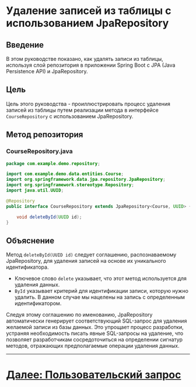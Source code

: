 # Удаление записей из таблицы с использованием JpaRepository

## Введение

В этом руководстве показано, как удалять записи из таблицы, используя слой репозитория в приложении Spring Boot с JPA (Java Persistence API) и JpaRepository.

## Цель

Цель этого руководства - проиллюстрировать процесс удаления записей из таблицы путем реализации метода в интерфейсе `CourseRepository` с использованием JpaRepository.

## Метод репозитория

### CourseRepository.java

```java
package com.example.demo.repository;

import com.example.demo.data.entities.Course;
import org.springframework.data.jpa.repository.JpaRepository;
import org.springframework.stereotype.Repository;
import java.util.UUID;

@Repository
public interface CourseRepository extends JpaRepository<Course, UUID> {

    void deleteById(UUID id);
}
```

## Объяснение

Метод `deleteById(UUID id)` следует соглашению, распознаваемому JpaRepository, для удаления записей на основе их уникального идентификатора.

- Ключевое слово `delete` указывает, что этот метод используется для удаления данных.
- `ById` указывает критерий для идентификации записи, которую нужно удалить. В данном случае мы нацелены на запись с определенным идентификатором.

Следуя этому соглашению по именованию, JpaRepository автоматически генерирует соответствующий SQL-запрос для удаления желаемой записи из базы данных. Это упрощает процесс разработки, устраняя необходимость писать явные SQL-запросы на удаление, что позволяет разработчикам сосредоточиться на определении сигнатур методов, отражающих предполагаемые операции удаления данных.

---

# [Далее: Пользовательский запрос](query.md)
